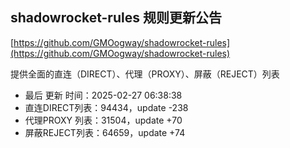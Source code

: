 ## shadowrocket-rules 规则更新公告

[https://github.com/GMOogway/shadowrocket-rules](https://github.com/GMOogway/shadowrocket-rules)

提供全面的直连（DIRECT）、代理（PROXY）、屏蔽（REJECT）列表
- 最后 更新 时间：2025-02-27 06:38:38
- 直连DIRECT列表：94434，update -238
- 代理PROXY 列表：31504，update +70
- 屏蔽REJECT列表：64659，update +74